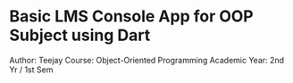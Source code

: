 # Basic LMS Console App for OOP Subject using Dart
Author: Teejay
Course: Object-Oriented Programming
Academic Year: 2nd Yr / 1st Sem